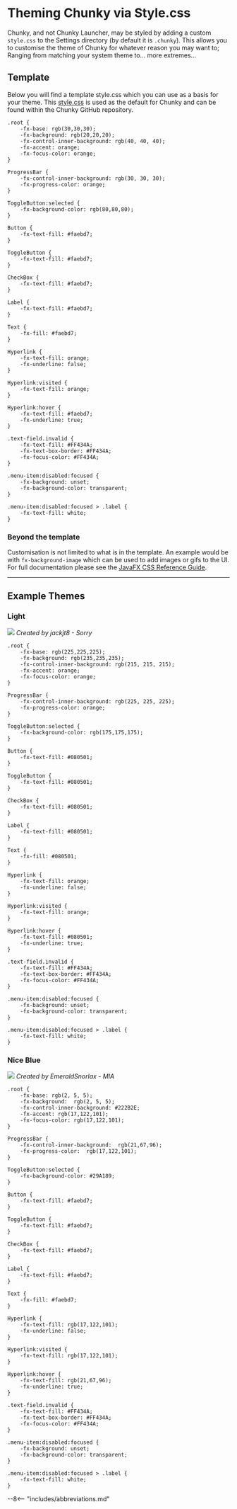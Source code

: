# Theming Chunky via Style.css

Chunky, and not Chunky Launcher, may be styled by adding a custom `style.css` to the Settings directory (by default it is `.chunky`). This allows you to customise the theme of Chunky for whatever reason you may want to; Ranging from matching your system theme to... more extremes...


## Template

Below you will find a template style.css which you can use as a basis for your theme. This [style.css](https://github.com/chunky-dev/chunky/blob/master/chunky/src/res/style.css) is used as the default for Chunky and can be found within the Chunky GitHub repository.

```
.root {
    -fx-base: rgb(30,30,30);
    -fx-background: rgb(20,20,20);
    -fx-control-inner-background: rgb(40, 40, 40);
    -fx-accent: orange;
    -fx-focus-color: orange;
}

ProgressBar {
    -fx-control-inner-background: rgb(30, 30, 30);
    -fx-progress-color: orange;
}

ToggleButton:selected {
    -fx-background-color: rgb(80,80,80);
}

Button {
    -fx-text-fill: #faebd7;
}

ToggleButton {
    -fx-text-fill: #faebd7;
}

CheckBox {
    -fx-text-fill: #faebd7;
}

Label {
    -fx-text-fill: #faebd7;
}

Text {
    -fx-fill: #faebd7;
}

Hyperlink {
    -fx-text-fill: orange;
    -fx-underline: false;
}

Hyperlink:visited {
    -fx-text-fill: orange;
}

Hyperlink:hover {
    -fx-text-fill: #faebd7;
    -fx-underline: true;
}

.text-field.invalid {
    -fx-text-fill: #FF434A;
    -fx-text-box-border: #FF434A;
    -fx-focus-color: #FF434A;
}

.menu-item:disabled:focused {
    -fx-background: unset;
    -fx-background-color: transparent;
}

.menu-item:disabled:focused > .label {
    -fx-text-fill: white;
}
```


### Beyond the template

Customisation is not limited to what is in the template. An example would be with `fx-background-image` which can be used to add images or gifs to the UI. For full documentation please see the [JavaFX CSS Reference Guide](https://docs.oracle.com/javafx/2/api/javafx/scene/doc-files/cssref.html#typecolor).


---

## Example Themes

### Light

![](../img/themes/light.jpg)
*Created by jackjt8 - Sorry*

```
.root {
    -fx-base: rgb(225,225,225);
    -fx-background: rgb(235,235,235);
    -fx-control-inner-background: rgb(215, 215, 215);
    -fx-accent: orange;
    -fx-focus-color: orange;
}

ProgressBar {
    -fx-control-inner-background: rgb(225, 225, 225);
    -fx-progress-color: orange;
}

ToggleButton:selected {
    -fx-background-color: rgb(175,175,175);
}

Button {
    -fx-text-fill: #080501;
}

ToggleButton {
    -fx-text-fill: #080501;
}

CheckBox {
    -fx-text-fill: #080501;
}

Label {
    -fx-text-fill: #080501;
}

Text {
    -fx-fill: #080501;
}

Hyperlink {
    -fx-text-fill: orange;
    -fx-underline: false;
}

Hyperlink:visited {
    -fx-text-fill: orange;
}

Hyperlink:hover {
    -fx-text-fill: #080501;
    -fx-underline: true;
}

.text-field.invalid {
    -fx-text-fill: #FF434A;
    -fx-text-box-border: #FF434A;
    -fx-focus-color: #FF434A;
}

.menu-item:disabled:focused {
    -fx-background: unset;
    -fx-background-color: transparent;
}

.menu-item:disabled:focused > .label {
    -fx-text-fill: white;
}
```

### Nice Blue

![](../img/themes/nice_blue.jpg)
*Created by EmeraldSnorlax - MIA*

```
.root {
    -fx-base: rgb(2, 5, 5);
    -fx-background:  rgb(2, 5, 5);
    -fx-control-inner-background: #222B2E;
    -fx-accent: rgb(17,122,101);
    -fx-focus-color: rgb(17,122,101);
}

ProgressBar {
    -fx-control-inner-background:  rgb(21,67,96);
    -fx-progress-color:  rgb(17,122,101);
}

ToggleButton:selected {
    -fx-background-color: #29A189;
}

Button {
    -fx-text-fill: #faebd7;
}

ToggleButton {
    -fx-text-fill: #faebd7;
}

CheckBox {
    -fx-text-fill: #faebd7;
}

Label {
    -fx-text-fill: #faebd7;
}

Text {
    -fx-fill: #faebd7;
}

Hyperlink {
    -fx-text-fill: rgb(17,122,101);
    -fx-underline: false;
}

Hyperlink:visited {
    -fx-text-fill: rgb(17,122,101);
}

Hyperlink:hover {
    -fx-text-fill: rgb(21,67,96);
    -fx-underline: true;
}

.text-field.invalid {
    -fx-text-fill: #FF434A;
    -fx-text-box-border: #FF434A;
    -fx-focus-color: #FF434A;
}

.menu-item:disabled:focused {
    -fx-background: unset;
    -fx-background-color: transparent;
}

.menu-item:disabled:focused > .label {
    -fx-text-fill: white;
}
```


--8<-- "includes/abbreviations.md"
